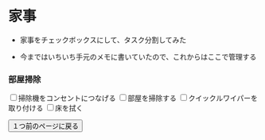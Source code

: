 # 家事

* 家事をチェックボックスにして、タスク分割してみた

* 今まではいちいち手元のメモに書いていたので、これからはここで管理する

### 部屋掃除

<form action="" method="post">
  <p>
    <input type="checkbox">掃除機をコンセントにつなげる</input>
    <input type="checkbox">部屋を掃除する
    <input type="checkbox">クイックルワイパーを取り付ける
    <input type="checkbox">床を拭く
  </p>
  <p>
    <input type="button" onClick="history.back()" value="１つ前のページに戻る">
  </p>
</form>
